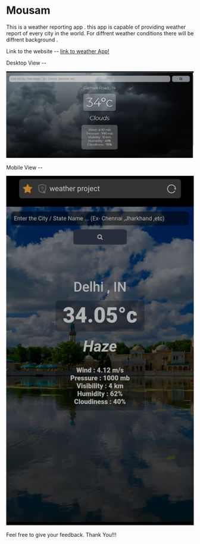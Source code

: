 # Mousam
This is a weather reporting app . this app is capable of providing weather report of every city in the world.
For diffrent weather conditions there will be diffrent background .

Link to the website -- [link to weather App!](https://akhilweather.herokuapp.com/)

Desktop View --

![Destop View](views/desktop.png)

Mobile View --


![Mobile View](views/mobile.jpeg)


Feel free to give your feedback. Thank You!!!
